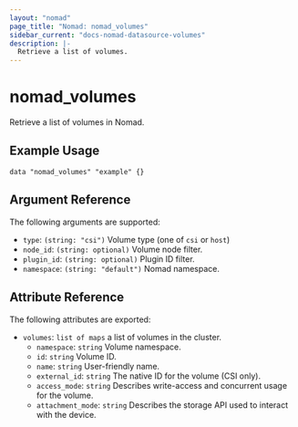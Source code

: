 ```yaml
---
layout: "nomad"
page_title: "Nomad: nomad_volumes"
sidebar_current: "docs-nomad-datasource-volumes"
description: |-
  Retrieve a list of volumes.
---
```


# nomad_volumes

Retrieve a list of volumes in Nomad.

## Example Usage

```hcl
data "nomad_volumes" "example" {}
```

## Argument Reference

The following arguments are supported:

* `type`: `(string: "csi")` Volume type (one of `csi` or `host`)
* `node_id`: `(string: optional)` Volume node filter.
* `plugin_id`: `(string: optional)` Plugin ID filter.
* `namespace`: `(string: "default")` Nomad namespace.

## Attribute Reference

The following attributes are exported:

* `volumes`: `list of maps` a list of volumes in the cluster.
  * `namespace`: `string` Volume namespace.
  * `id`: `string` Volume ID.
  * `name`: `string` User-friendly name.
  * `external_id`: `string` The native ID for the volume (CSI only).
  * `access_mode`: `string` Describes write-access and concurrent usage for the volume.
  * `attachment_mode`: `string` Describes the storage API used to interact with the device.
